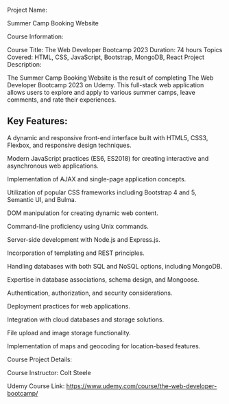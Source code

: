 Project Name:

Summer Camp Booking Website

Course Information:

Course Title: The Web Developer Bootcamp 2023
Duration: 74 hours
Topics Covered: HTML, CSS, JavaScript, Bootstrap, MongoDB, React
Project Description:

The Summer Camp Booking Website is the result of completing The Web Developer Bootcamp 2023 on Udemy.
This full-stack web application allows users to explore and apply to various summer camps, leave comments, and rate their experiences.

<h2>Key Features:</h2>

A dynamic and responsive front-end interface built with HTML5, CSS3, Flexbox, and responsive design techniques.

Modern JavaScript practices (ES6, ES2018) for creating interactive and asynchronous web applications.

Implementation of AJAX and single-page application concepts.

Utilization of popular CSS frameworks including Bootstrap 4 and 5, Semantic UI, and Bulma.

DOM manipulation for creating dynamic web content.

Command-line proficiency using Unix commands.

Server-side development with Node.js and Express.js.

Incorporation of templating and REST principles.

Handling databases with both SQL and NoSQL options, including MongoDB.

Expertise in database associations, schema design, and Mongoose.

Authentication, authorization, and security considerations.

Deployment practices for web applications.

Integration with cloud databases and storage solutions.

File upload and image storage functionality.

Implementation of maps and geocoding for location-based features.

Course Project Details:

Course Instructor: Colt Steele

Udemy Course Link: https://www.udemy.com/course/the-web-developer-bootcamp/
